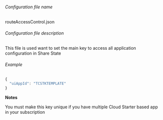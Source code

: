 ###### Configuration file name

routeAccessControl.json

###### Configuration file description

This file is used want to set the main key to access all application configuration in Share State


###### Example
```javascript
{
  "uiAppId": "TCSTKTEMPLATE"
}
```

**Notes** 

You must make this key unique if you have multiple Cloud Starter based app in your subscription







